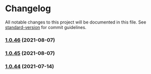 # Changelog

All notable changes to this project will be documented in this file. See [standard-version](https://github.com/conventional-changelog/standard-version) for commit guidelines.

### [1.0.46](https://github.com/themefisher/core-docs/compare/v1.0.45...v1.0.46) (2021-08-07)

### [1.0.45](https://github.com/themefisher/core-docs/compare/v1.0.44...v1.0.45) (2021-08-07)

### [1.0.44](https://github.com/themefisher/core-docs/compare/v1.0.43...v1.0.44) (2021-07-14)
